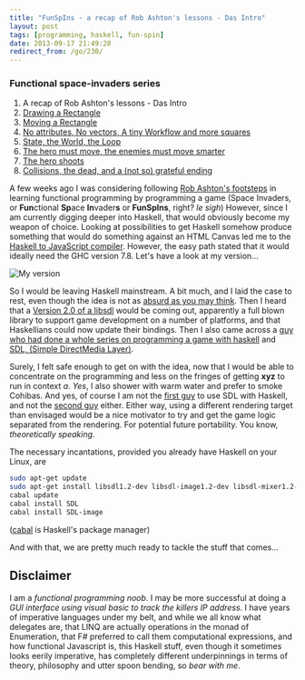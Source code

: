 ```yaml
---
title: "FunSpIns - a recap of Rob Ashton's lessons - Das Intro"
layout: post
tags: [programming, haskell, fun-spin]
date: 2013-09-17 21:49:28
redirect_from: /go/230/
---
```


### Functional space-invaders series
1. A recap of Rob Ashton's lessons - Das Intro
1. [Drawing a Rectangle](/2013/09/18/funspins-drawing-a-rectangle)
1. [Moving a Rectangle](/2013/09/19/funspins-moving-a-rectangle)
1. [No attributes, No vectors, A tiny Workflow and more squares](/2013/09/20/funspins-no-attributes-no-vectors-a-tiny-workflow-and-more-squares)
1. [State, the World, the Loop](/2013/09/23/funspins-state-the-world-the-loop)
1. [The hero must move, the enemies must move smarter](/2013/09/24/funspins-the-hero-must-move-the-enemies-must-move-smarter)
1. [The hero shoots](/2013/09/25/funspins-the-hero-shoots)
1. [Collisions, the dead, and a (not so) grateful ending](/2013/09/26/funspins-collisions-the-dead-and-a-not-so-grateful-ending)

A few weeks ago I was considering following [Rob Ashton's footsteps][1] in learning functional programming by programming a game (Space Invaders, or **Fun**ctional **Sp**ace **In**vader**s** or **FunSpIns**, right? *le sigh*)
However, since I am currently digging deeper into Haskell, that would obviously become my weapon of choice. Looking at possibilities to get Haskell somehow produce something that would do something against an HTML Canvas led me to the [Haskell to JavaScript compiler][2]. However, the easy path stated that it would ideally need the GHC version 7.8. Let's have a look at my version...

![My version](http://i.imgur.com/XKfuMNi.png)

So I would be leaving Haskell mainstream. A bit much, and I laid the case to rest, even though the idea is not as [absurd as you may think][7]. Then I heard that a [Version 2.0 of a libsdl][3] would be coming out, apparently a full blown library to support game development on a number of platforms, and that Haskellians could now update their bindings. Then I also came across a [guy who had done a whole series on programming a game with haskell][4] and [SDL, (Simple DirectMedia Layer)][5]. 

Surely, I felt safe enough to get on with the idea, now that I would be able to concentrate on the programming and less on the fringes of getting **xyz** to run in context *a*. *Yes*, I also shower with warm water and prefer to smoke Cohibas. And yes, of course I am not the [first guy][8] to use SDL with Haskell, and not the [second guy][9] either. Either way, using a different rendering target than envisaged would be a nice motivator to try and get the game logic separated from the rendering. For potential future portability. You know, *theoretically speaking*.

The necessary incantations, provided you already have Haskell on your Linux, are
```bash
sudo apt-get update
sudo apt-get install libsdl1.2-dev libsdl-image1.2-dev libsdl-mixer1.2-dev libsdl-ttf2.0-dev
cabal update
cabal install SDL
cabal install SDL-image
```

([cabal][6] is Haskell's package manager)

And with that, we are pretty much ready to tackle the stuff that comes...

## Disclaimer

I am a _functional programming noob_. I may be more successful at doing a *GUI interface using visual basic to track the killers IP address*. I have years of imperative languages under my belt, and while we all know what delegates are, that LINQ are actually operations in the monad of Enumeration, that F# preferred to call them computational expressions, and how functional Javascript is, this Haskell stuff, even though it sometimes looks eerily imperative, has completely different underpinnings in terms of theory, philosophy and utter spoon bending, so *bear with me*.

  [1]: http://codeofrob.com/entries/learn-functional-programming-with-me---but-rob,-it-needs-to-be-more-composable.html
  [2]: https://github.com/ghcjs/ghcjs#haskell-to-javascript-compiler
  [3]: http://lists.libsdl.org/pipermail/sdl-libsdl.org/2013-August/089854.html
  [4]: http://www.animal-machine.com/blog/2010/04/getting-started-with-sdl-in-haskell/
  [5]: http://www.libsdl.org/
  [6]: http://www.haskell.org/cabal/
  [7]: http://jshaskell.blogspot.de/2012/09/pong.html
  [8]: http://abstractabsurd.blogspot.ch/2008/04/intro-to-sdl-with-haskell.html
  [9]: http://www.animal-machine.com/blog/2010/04/getting-started-with-sdl-in-haskell/
  [10]: http://realfiction.net/tag/fun-spin